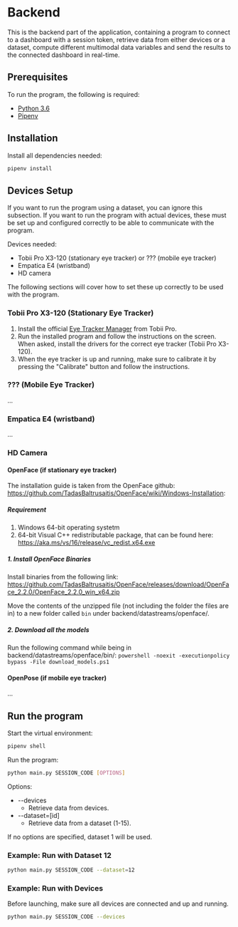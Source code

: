 # Backend

This is the backend part of the application, containing a program to connect to a dashboard with a session token, retrieve data from either devices or a dataset, compute different multimodal data variables and send the results to the connected dashboard in real-time.

## Prerequisites

To run the program, the following is required:

- [Python 3.6](https://www.python.org/downloads/)
- [Pipenv](https://github.com/pypa/pipenv)

## Installation

Install all dependencies needed:

```bash
pipenv install
```

## Devices Setup

If you want to run the program using a dataset, you can ignore this subsection. If you want to run the program with actual devices, these must be set up and configured correctly to be able to communicate with the program.

Devices needed:

- Tobii Pro X3-120 (stationary eye tracker) or ??? (mobile eye tracker)
- Empatica E4 (wristband)
- HD camera

The following sections will cover how to set these up correctly to be used with the program.

### Tobii Pro X3-120 (Stationary Eye Tracker)

1. Install the official [Eye Tracker Manager](https://www.tobiipro.com/product-listing/eye-tracker-manager/) from Tobii Pro.
2. Run the installed program and follow the instructions on the screen. When asked, install the drivers for the correct eye tracker (Tobii Pro X3-120).
3. When the eye tracker is up and running, make sure to calibrate it by pressing the "Calibrate" button and follow the instructions.

### ??? (Mobile Eye Tracker)

...

### Empatica E4 (wristband)

...

### HD Camera

#### OpenFace (if stationary eye tracker)

The installation guide is taken from the OpenFace github: https://github.com/TadasBaltrusaitis/OpenFace/wiki/Windows-Installation:

##### Requirement

1. Windows 64-bit operating systetm
2. 64-bit Visual C++ redistributable package, that can be found here: https://aka.ms/vs/16/release/vc_redist.x64.exe

##### 1. Install OpenFace Binaries

Install binaries from the following link: https://github.com/TadasBaltrusaitis/OpenFace/releases/download/OpenFace_2.2.0/OpenFace_2.2.0_win_x64.zip

Move the contents of the unzipped file (not including the folder the files are in) to a new folder called `bin` under backend/datastreams/openface/.

##### 2. Download all the models

Run the following command while being in backend/datastreams/openface/bin/:
`powershell -noexit -executionpolicy bypass -File download_models.ps1`

#### OpenPose (if mobile eye tracker)

...

## Run the program

Start the virtual environment:

```bash
pipenv shell
```

Run the program:

```bash
python main.py SESSION_CODE [OPTIONS]
```

Options:

- --devices
  - Retrieve data from devices.
- --dataset=[id]
  - Retrieve data from a dataset (1-15).

If no options are specified, dataset 1 will be used.

### Example: Run with Dataset 12

```bash
python main.py SESSION_CODE --dataset=12
```

### Example: Run with Devices

Before launching, make sure all devices are connected and up and running.

```bash
python main.py SESSION_CODE --devices
```
